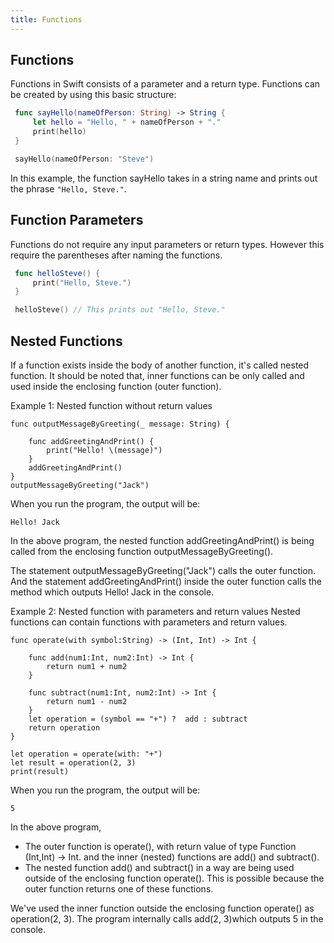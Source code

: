 ```yaml
---
title: Functions
---
```

## Functions

Functions in Swift consists of a parameter and a return type. Functions can be created by using this basic structure:
 ```Swift
  func sayHello(nameOfPerson: String) -> String {
      let hello = "Hello, " + nameOfPerson + "."
      print(hello)
  }

  sayHello(nameOfPerson: "Steve") 
 ```
In this example, the function sayHello takes in a string name and prints out the phrase `"Hello, Steve."`.

## Function Parameters

Functions do not require any input parameters or return types. However this require the parentheses after naming the functions.
 ```Swift
  func helloSteve() {
      print("Hello, Steve.")
  }

  helloSteve() // This prints out "Hello, Steve."
 ```
## Nested Functions

If a function exists inside the body of another function, it's called nested function. It should be noted that, inner functions can be only called and used inside the enclosing function (outer function).

Example 1: Nested function without return values

```
func outputMessageByGreeting(_ message: String) {
    
    func addGreetingAndPrint() {
        print("Hello! \(message)")
    }
    addGreetingAndPrint()
}
outputMessageByGreeting("Jack")
```

When you run the program, the output will be:

```
Hello! Jack
```

In the above program, the nested function addGreetingAndPrint() is being called from the enclosing function outputMessageByGreeting().

The statement outputMessageByGreeting("Jack") calls the outer function. And the statement addGreetingAndPrint() inside the outer function calls the method which outputs Hello! Jack in the console.

Example 2: Nested function with parameters and return values
Nested functions can contain functions with parameters and return values.

```
func operate(with symbol:String) -> (Int, Int) -> Int {
    
    func add(num1:Int, num2:Int) -> Int {
        return num1 + num2
    }
    
    func subtract(num1:Int, num2:Int) -> Int {
        return num1 - num2
    }
    let operation = (symbol == "+") ?  add : subtract
    return operation
}

let operation = operate(with: "+")
let result = operation(2, 3)
print(result)
```
When you run the program, the output will be:
```
5
```
In the above program,

 - The outer function is operate(), with return value of type Function (Int,Int) -> Int.
and the inner (nested) functions are add() and subtract().
  - The nested function add() and subtract() in a way are being used outside of the enclosing function operate(). This is possible because the outer function returns one of these functions.

We've used the inner function outside the enclosing function operate() as operation(2, 3). The program internally calls add(2, 3)which outputs 5 in the console.
